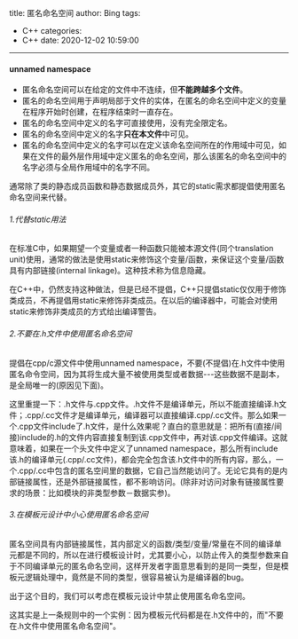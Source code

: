 title: 匿名命名空间
author: Bing
tags:
  - C++
categories:
  - C++
date: 2020-12-02 10:59:00
---
#### unnamed namespace  
- 匿名命名空间可以在给定的文件中不连续，但**不能跨越多个文件**。
- 匿名的命名空间用于声明局部于文件的实体，在匿名的命名空间中定义的变量在程序开始时创建，在程序结束时一直存在。
- 匿名的命名空间中定义的名字可直接使用，没有完全限定名。
- 匿名的命名空间中定义的名字**只在本文件**中可见。
- 匿名的命名空间中定义的名字可以在定义该命名空间所在的作用域中可见，如果在文件的最外层作用域中定义匿名的命名空间，那么该匿名的命名空间中的名字必须与全局作用域中的名字不同。



通常除了类的静态成员函数和静态数据成员外，其它的static需求都提倡使用匿名命名空间来代替。

###### 1.代替static用法

在标准C中，如果期望一个变量或者一种函数只能被本源文件(同个translation unit)使用，通常的做法是使用static来修饰这个变量/函数，来保证这个变量/函数具有内部链接(internal linkage)。这种技术称为信息隐藏。

在C++中，仍然支持这种做法，但是已经不提倡，C++只提倡static仅仅用于修饰类成员，不再提倡用static来修饰非类成员。在以后的编译器中，可能会对使用static来修饰非类成员的方式给出编译警告。

###### 2.不要在.h文件中使用匿名命名空间

提倡在cpp/c源文件中使用unnamed namespace，不要(不提倡)在.h文件中使用匿名命令空间，因为其将生成大量不被使用类型或者数据---这些数据不是副本，是全局唯一的(原因见下面)。

这里重提一下：.h文件与.cpp文件。.h文件不是编译单元，所以不能直接编译.h文件；.cpp/.cc文件才是编译单元，编译器可以直接编译.cpp/.cc文件。那么如果一个.cpp文件include了.h文件，是什么效果呢？直白的意思就是：把所有(直接/间接)include的.h的文件内容直接复制到该.cpp文件中，再对该.cpp文件编译。这就意味着，如果在一个头文件中定义了unnamed namespace，那么所有include该.h的编译单元(.cpp/.cc文件)，都会完全包含该.h文件中的所有内容，那么，一个.cpp/.cc中包含的匿名空间里的数据，它自己当然能访问了。无论它具有的是内部链接属性，还是外部链接属性，都不影响访问。(除非对访问对象有链接属性要求的场景：比如模块的非类型参数－数据实参)。   

###### 3.在模板元设计中小心使用匿名命名空间

匿名空间具有内部链接属性，其内部定义的函数/类型/变量/常量在不同的编译单元都是不同的，所以在进行模板设计时，尤其要小心，以防止传入的类型参数来自于不同编译单元的匿名命名空间，这样开发者字面意思看到的是同一类型，但是模板元逻辑处理中，竟然是不同的类型，很容易被认为是编译器的bug。

出于这个目的，我们可以考虑在模板元设计中禁止使用匿名命名空间。

这其实是上一条规则中的一个实例：因为模板元代码都是在.h文件中的，而"不要在.h文件中使用匿名命名空间"。   
